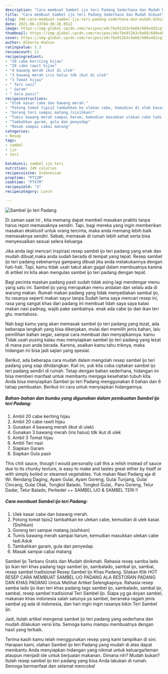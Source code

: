 ```yaml
---
description: "Cara membuat Sambel ijo teri Padang Sederhana dan Mudah Dibuat"
title: "Cara membuat Sambel ijo teri Padang Sederhana dan Mudah Dibuat"
slug: 346-cara-membuat-sambel-ijo-teri-padang-sederhana-dan-mudah-dibuat
date: 2021-06-23T04:36:26.051Z
image: https://img-global.cpcdn.com/recipes/a9c7be912b3c9a68/680x482cq70/sambel-ijo-teri-padang-foto-resep-utama.jpg
thumbnail: https://img-global.cpcdn.com/recipes/a9c7be912b3c9a68/680x482cq70/sambel-ijo-teri-padang-foto-resep-utama.jpg
cover: https://img-global.cpcdn.com/recipes/a9c7be912b3c9a68/680x482cq70/sambel-ijo-teri-padang-foto-resep-utama.jpg
author: Alberta Hudson
ratingvalue: 3.3
reviewcount: 11
recipeingredient:
- "20 cabe keriting hijau"
- "20 cabe rawit hijau"
- "4 bawang merah ikut di ulek"
- "3 bawang merah iris halus tdk ikut di ulek"
- "3 Tomat hijau"
- " Teri nasi"
- " Garam"
- " Gula pasir"
recipeinstructions:
- "Ulek kasar cabe dan bawang merah."
- "Potong tomat tipis2 tambahkan ke ulekan cabe, kemudian di ulek kasar. (Sisihkan)"
- "Goreng teri sampai matang.(sisihkan)"
- "Tumis bawang merah sampai harum, kemudian masukkan ulekan cabe tadi.Aduk"
- "Tambahkan garam, gula dan penyedap"
- "Masak sampai cabai matang"
categories:
- Resep
tags:
- sambel
- ijo
- teri

katakunci: sambel ijo teri 
nutrition: 249 calories
recipecuisine: Indonesian
preptime: "PT12M"
cooktime: "PT47M"
recipeyield: "3"
recipecategory: Lunch

---
```



![Sambel ijo teri Padang](https://img-global.cpcdn.com/recipes/a9c7be912b3c9a68/680x482cq70/sambel-ijo-teri-padang-foto-resep-utama.jpg)

Di zaman  saat ini , kita memang dapat membeli masakan praktis tanpa harus repot memasaknya sendiri. Tapi, bagi mereka yang ingin memberikan masakan eksklusif untuk orang tercinta, maka anda memang lebih baik memasaknya sendiri. Sebab, memasak di rumah lebih sehat serta bisa menyesuaikan sesuai selera keluarga.

Jika anda lagi mencari inspirasi resep sambel ijo teri padang yang enak dan mudah dibuat,maka anda sudah berada di tempat yang tepat. Resep sambel ijo teri padang  sebenarnya gampang dibuat jika anda melakukannya dengan hati-hati. Tapi, kamu tidak usah takut akan gagal dalam membuatnya 
karena di artikel ini kita akan mengulas sambel ijo teri padang dengan tepat.  

Bagi pecinta maskan padang pasti sudah tidak asing lagi mendengar menu yang satu ini. Sambel ijo yang merupakan menu andalan dan selalu ada di warung makan. Rumah makan padang yang tidak menyediakan sambal ijo, itu rasanya seperti makan sayur tanpa Sudah lama saya mencari resep ini, rasa yang sangat khas dari padang ini membuat lidah saya saya kalao makan nasi padnag, wajib pake sambalnya. enak ada cabe ijo dan ikan teri gtu. mantabsss.

Nah bagi kamu yang akan memasak sambel ijo teri padang yang lezat, ada beberapa langkah yang bisa dikerjakan, mulai dari memilih jenis bahan, lalu pemilihan bahan segar, sampai cara membuat dan menyajikannya. kamu Tidak usah pusing kalau mau menyiapkan sambel ijo teri padang yang lezat di mana pun anda berada. Karena, asalkan kamu  tahu triknya, maka hidangan ini bisa jadi sajian yang spesial.

Berikut, ada beberapa cara mudah dalam mengolah resep sambel ijo teri padang yang siap dihidangkan. Kali ini, yuk kita coba ciptakan sambel ijo teri padang sendiri di rumah. Tetap dengan bahan sederhana, hidangan ini bisa memberi manfaat untuk membantu menjaga kesehatan tubuh kita. Anda bisa menyiapkan Sambel ijo teri Padang menggunakan 8 bahan dan 6 tahap pembuatan. Berikut ini cara untuk menyiapkan hidangannya.

<!--inarticleads1-->

##### Bahan-bahan dan bumbu yang digunakan dalam pembuatan Sambel ijo teri Padang:

1. Ambil 20 cabe keriting hijau
1. Ambil 20 cabe rawit hijau
1. Gunakan 4 bawang merah (ikut di ulek)
1. Gunakan 3 bawang merah (iris halus) tdk ikut di ulek
1. Ambil 3 Tomat hijau
1. Ambil  Teri nasi
1. Siapkan  Garam
1. Siapkan  Gula pasir


This chili sauce, though I would personally call this a relish instead of sauce due to its chunky texture, is easy to make and tastes great either by itself or with simply boiled or steamed vegetables. Yuk makan Nasi Padang aja di Wr. Rendang Daging, Ayam Gulai, Ayam Goreng, Gulai Tunjang, Gulai Cincang, Gulai Otak, Tongkol Balado, Tongkol Gulai,. Paru Goreng, Telur Dadar, Telur Balado, Perkedel ++ SAMBEL IJO &amp; SAMBEL TERI !! 

<!--inarticleads2-->

##### Cara membuat Sambel ijo teri Padang:

1. Ulek kasar cabe dan bawang merah.
1. Potong tomat tipis2 tambahkan ke ulekan cabe, kemudian di ulek kasar. (Sisihkan)
1. Goreng teri sampai matang.(sisihkan)
1. Tumis bawang merah sampai harum, kemudian masukkan ulekan cabe tadi.Aduk
1. Tambahkan garam, gula dan penyedap
1. Masak sampai cabai matang


Sambel Ijo Terbaru Gratis dan Mudah dinikmati. Rahasia resep samba lado ijo ikan teri khas padang tags sambel ijo, sambalado, sambal ijo, sambal, resep sambel tradisional Resep Sambel Ijo Khas Padang. Silakan Klik HOT RESEP CARA MEMBUAT SAMBEL IJO PADANG ALA RESTORAN PADANG DAN KHAS PADANG Untuk Melihat Artikel Selengkapnya. Rahasia resep samba lado ijo ikan teri khas padang tags sambel ijo, sambalado, sambal ijo, sambal, resep sambel tradisional Teri Sambel Ijo. Siapa yg ga doyan sambel, makanan khas indonesia salah satunya ya sambel, beraneka ragam jenis sambal yg ada di indonesia, dan hari ingin ingin rasanya bikin Teri Sambel ijo. 

Jadi, itulah artikel mengenai  sambel ijo teri padang  yang sederhana dan mudah dilakukan versi kita. Semoga kamu mampu membuatnya dengan hasil yang terbaik. 

Terima kasih kamu telah menggunakan resep yang kami tampilkan di sini. Harapan kami, olahan  Sambel ijo teri Padang yang mudah di atas dapat membantu Anda menyiapkan hidangan yang nikmat untuk keluarga/teman ataupun menjadi ide untuk berjualan makanan. Gimana nih? Mudah bukan? Itulah resep sambel ijo teri padang yang bisa Anda lakukan di rumah. Semoga bermanfaat dan selamat mencoba!


